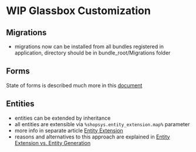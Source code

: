 # WIP Glassbox Customization

## Migrations
* migrations now can be installed from all bundles registered in application, directory should be in bundle_root/Migrations folder

## Forms
State of forms is described much more in this [document](form-extension.md)

## Entities
* entities can be extended by inheritance
* all entities are extensible via `%shopsys.entity_extension.map%` parameter
* more info in separate article [Entity Extension](entity-extension.md)
* reasons and alternatives to this approach are explained in [Entity Extension vs. Entity Generation](entity-extension-vs-entity-generation.md)
